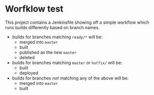 # Worfklow test

This project contains a Jenkinsfile showing off a simple workflow which runs builds differently based on branch names.

* builds for branches matching `ready/*` will be:
	* merged into `master`
	* built
	* published as the new `master`
	* deleted
* builds for branches matching `master` or `hotfix/` will be:
	* built
	* deployed
* builds for branches _not_ matching any of the above will be:
	* merged into `master`
	* built

	
